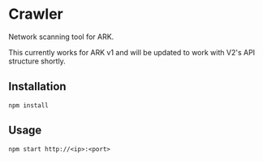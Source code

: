 # Crawler

Network scanning tool for ARK.

This currently works for ARK v1 and will be updated to work with V2's API structure shortly. 

## Installation

`npm install`

## Usage

`npm start http://<ip>:<port>`
